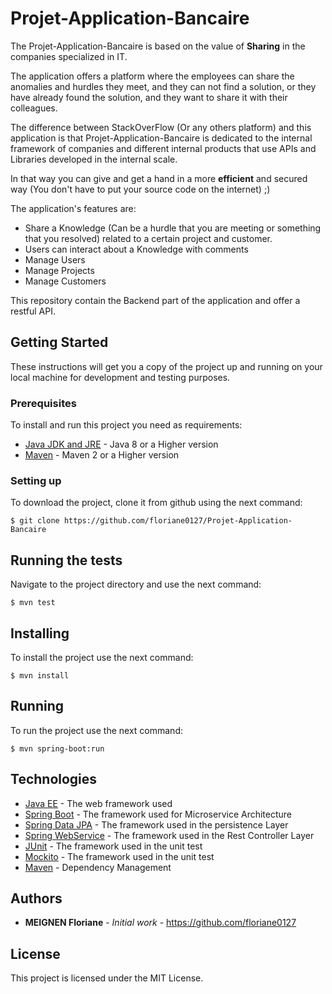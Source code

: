 # Projet-Application-Bancaire

The Projet-Application-Bancaire is based on the value of **Sharing** in the companies specialized in IT. 

The application offers a platform where the employees can share the anomalies and hurdles they meet, and they can not find a solution, or they have already found the solution, and they want to share it with their colleagues. 

The difference between StackOverFlow (Or any others platform) and this application is that Projet-Application-Bancaire is dedicated to the internal framework of companies and different internal products that use APIs and Libraries developed in the internal scale. 

In that way you can give and get a hand in a more **efficient** and secured way (You don't have to put your source code on the internet) ;)

The application's features are:

- Share a Knowledge (Can be a hurdle that you are meeting or something that you resolved) related to a certain project and customer.
- Users can interact about a Knowledge with comments
- Manage Users
- Manage Projects
- Manage Customers

This repository contain the Backend part of the application and offer a restful API.

## Getting Started

These instructions will get you a copy of the project up and running on your local machine for development and testing purposes.


### Prerequisites

To install and run this project you need as requirements:

* [Java JDK and JRE](https://www.java.com/fr/download/) - Java 8 or a Higher version
* [Maven](https://maven.apache.org/) - Maven 2 or a Higher version


### Setting up

To download the project, clone it from github using the next command:

```
$ git clone https://github.com/floriane0127/Projet-Application-Bancaire
```


## Running the tests

Navigate to the project directory and use the next command:

```
$ mvn test 
```

## Installing

To install the project use the next command:

```
$ mvn install
```

## Running

To run the project use the next command:

```
$ mvn spring-boot:run
```

## Technologies

* [Java EE](https://www.oracle.com/technetwork/java/javaee/overview/index.html) - The web framework used
* [Spring Boot](https://spring.io/projects/spring-boot) - The framework used for Microservice Architecture
* [Spring Data JPA](https://spring.io/projects/spring-data-jpa) - The framework used in the persistence Layer
* [Spring WebService](https://spring.io/projects/spring-ws) - The framework used in the Rest Controller Layer
* [JUnit](https://junit.org/junit5/) - The framework used in the unit test
* [Mockito](https://site.mockito.org/) - The framework used in the unit test
* [Maven](https://maven.apache.org/) - Dependency Management


## Authors

* **MEIGNEN Floriane** - *Initial work* - https://github.com/floriane0127

## License

This project is licensed under the MIT License.

